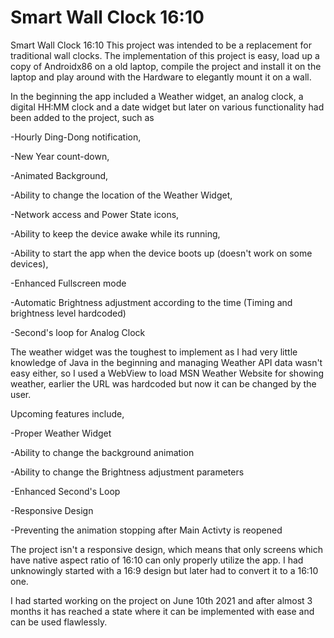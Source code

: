 # Smart Wall Clock 16:10
Smart Wall Clock 16:10 
This project was intended to be a replacement for traditional wall clocks. The implementation of this project is easy, load up a copy of Androidx86 on a old laptop, compile the project and install it on the laptop and play around with the Hardware to elegantly mount it on a wall. 

In the beginning the app included a Weather widget, an analog clock, a digital HH:MM clock and a date widget but later on various functionality had been added to the project, such as 

-Hourly Ding-Dong notification, 

-New Year count-down, 

-Animated Background, 

-Ability to change the location of the Weather Widget, 

-Network access and Power State icons, 

-Ability to keep the device awake while its running, 

-Ability to start the app when the device boots up (doesn't work on some devices), 

-Enhanced Fullscreen mode

-Automatic Brightness adjustment according to the time (Timing and brightness level hardcoded)

-Second's loop for Analog Clock

The weather widget was the toughest to implement as I had very little knowledge of Java in the beginning and managing Weather API data wasn't easy either, so I used a WebView to load MSN Weather Website for showing weather, earlier the URL was hardcoded but now it can be changed by the user.

Upcoming features include,

-Proper Weather Widget

-Ability to change the background animation

-Ability to change the Brightness adjustment parameters

-Enhanced Second's Loop

-Responsive Design

-Preventing the animation stopping after Main Activty is reopened

The project isn't a responsive design, which means that only screens which have native aspect ratio of 16:10 can only properly utilize the app. I had unknowingly started with a 16:9 design but later had to convert it to a 16:10 one.

I had started working on the project on June 10th 2021 and after almost 3 months it has reached a state where it can be implemented with ease and can be used flawlessly.

